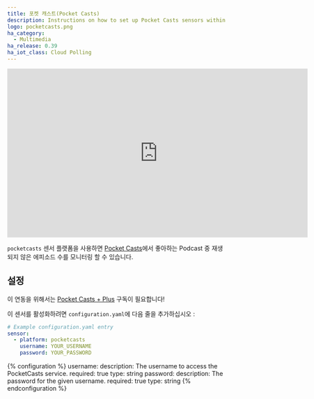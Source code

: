 ```yaml
---
title: 포켓 캐스트(Pocket Casts)
description: Instructions on how to set up Pocket Casts sensors within Home Assistant.
logo: pocketcasts.png
ha_category:
  - Multimedia
ha_release: 0.39
ha_iot_class: Cloud Polling
---
```


<div class='videoWrapper'>
<iframe width="690" height="388" src="https://www.youtube.com/embed/0vMsnU6S4k0" frameborder="0" allow="accelerometer; autoplay; encrypted-media; gyroscope; picture-in-picture" allowfullscreen></iframe>
</div>

`pocketcasts` 센서 플랫폼을 사용하면 [Pocket Casts](https://play.pocketcasts.com/)에서 좋아하는 Podcast 중 재생되지 않은 에피소드 수를 모니터링 할 수 있습니다.

## 설정

<div class='note warning'>
  
  이 연동을 위해서는 [Pocket Casts + Plus](https://www.pocketcasts.com/plus/) 구독이 필요합니다!
</div>

이 센서를 활성화하려면 `configuration.yaml`에 다음 줄을 추가하십시오 :

```yaml
# Example configuration.yaml entry
sensor:
  - platform: pocketcasts
    username: YOUR_USERNAME
    password: YOUR_PASSWORD
```

{% configuration %}
username:
  description: The username to access the PocketCasts service.
  required: true
  type: string
password:
  description: The password for the given username.
  required: true
  type: string
{% endconfiguration %}
